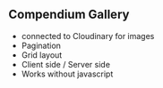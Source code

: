 ## Compendium Gallery

* connected to Cloudinary for images
* Pagination
* Grid layout
* Client side / Server side 
* Works without javascript 